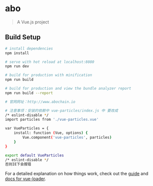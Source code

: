 # abo

> A Vue.js project

## Build Setup

``` bash
# install dependencies
npm install

# serve with hot reload at localhost:8080
npm run dev

# build for production with minification
npm run build

# build for production and view the bundle analyzer report
npm run build --report

# 官网网址：http://www.abochain.io

# 注意事项：安装的依赖中 vue-particles/index.js 中 要改成 
/* eslint-disable */
import particles from './vue-particles.vue'

var VueParticles = {
    install: function (Vue, options) {
        Vue.component('vue-particles', particles)
    }
}

export default VueParticles
/* eslint-disable */
否则IE下会报错
```

For a detailed explanation on how things work, check out the [guide](http://vuejs-templates.github.io/webpack/) and [docs for vue-loader](http://vuejs.github.io/vue-loader).
